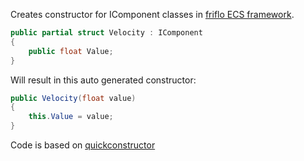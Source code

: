Creates constructor for IComponent classes in [friflo ECS framework](https://github.com/friflo/Friflo.Engine.ECS). 

```csharp
public partial struct Velocity : IComponent
{
    public float Value;
}
```

Will result in this auto generated constructor:

```csharp
public Velocity(float value)
{
    this.Value = value;
}
```

Code is based on [quickconstructor](https://github.com/Flavien/quickconstructor) 
